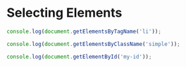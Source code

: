# Selecting Elements
```javascript
console.log(document.getElementsByTagName('li'));

console.log(document.getElementsByClassName('simple'));

console.log(document.getElementById('my-id'));
```